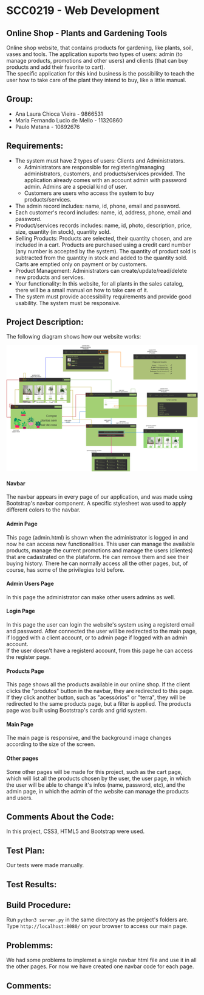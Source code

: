 #  SCC0219 - Web Development
## Online Shop - Plants and Gardening Tools
Online shop website, that contains products for gardening, like plants, soil, vases and tools. The application suports two types of users: admin (to manage products, promotions and other users) and clients (that can buy products and add their favorite to cart). <br>
The specific application for this kind business is the possibility to teach the user how to take care of the plant they intend to buy, like a little manual.


## Group:
* Ana Laura Chioca Vieira - 9866531
* Maria Fernando Lucio de Mello - 11320860
* Paulo Matana - 10892676

## Requirements:
* The system must have 2 types of users: Clients and Administrators.
  * Administrators are responsible for registering/managing administrators, customers, and products/services provided. The application already comes with an account admin with password admin. Admins are a special kind of user.
  * Customers are users who access the system to buy products/services.
* The admin record includes: name, id, phone, email and password.
* Each customer's record includes: name, id, address, phone, email and password.
* Product/services records includes: name, id, photo, description, price, size, quantity (in stock), quantity sold.
* Selling Products: Products are selected, their quantity chosen, and are included in a cart. Products are purchased using a credit card number (any number is accepted by the system). The quantity of product sold is subtracted from the quantity in stock and added to the quantity sold. Carts are emptied only on payment or by customers.
* Product Management: Administrators can create/update/read/delete new products and services.
* Your functionality: In this website, for all plants in the sales catalog, there will be a small manual on how to take care of it.
* The system must provide accessibility requirements and provide good usability. The system must be responsive.

## Project Description:

The following diagram shows how our website works:

![diagrama](./img/web_diagram3.png)

#### Navbar
The navbar appears in every page of our application, and was made using Bootstrap's navbar component. A specific stylesheet was used to apply different colors to the navbar. 

#### Admin Page
This page (admin.html) is shown when the administrator is logged in and now he can access new functionalities.
This user can manage the available products, manage the current promotions and manage the users (clientes) that are cadastrated on the plataform. He can remove them and see their buying history.
There he can normally access all the other pages, but, of course, has some of the privilegies told before.

#### Admin Users Page
In this page the administrator can make other users admins as well. 

#### Login Page
In this page the user can login the website's system using a registerd email and password. After connected the user will be redirected to the main page, if logged with a client account, or to admin page if logged with an admin account.<br>
If the user doesn't have a registerd account, from this page he can access the register page.

#### Products Page
This page shows all the products available in our online shop. If the client clicks the "produtos" button in the navbar, they are redirected to this page. If they click another button, such as "acessórios" or "terra", they will be redirected to the same products page, but a filter is applied. The products page was built using Bootstrap's cards and grid system.

#### Main Page
The main page is responsive, and the background image changes according to the size of the screen.

#### Other pages
Some other pages will be made for this project, such as the cart page, which will list all the products chosen by the user, the user page, in which the user will be able to change it's infos (name, password, etc), and the admin page, in which the admin of the website can manage the products and users.
 
## Comments About the Code:

In this project, CSS3, HTML5 and Bootstrap were used.

## Test Plan:

Our tests were made manually. 

## Test Results:

 


## Build Procedure:

Run `python3 server.py` in the same directory as the project's folders are.  
Type `http://localhost:8080/` on your browser to access our main page.

## Problemms:
  We had some problems to implemet a single navbar html file and use it in all the other pages. For now we have created one navbar code for each page.

## Comments:
